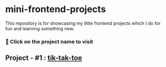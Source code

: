# mini-frontend-projects
This repository is for showcasing my little frontend projects which I do for fun and learning something new.

### 📌 Click on the project name to visit 

## Project - #1 : [tik-tak-toe](https://mfp-01-tiktaktoe.netlify.app/)

